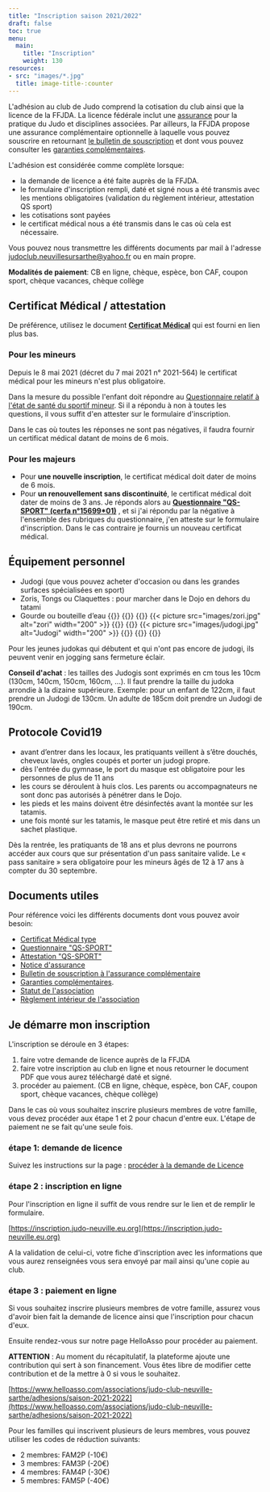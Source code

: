 ```yaml
---
title: "Inscription saison 2021/2022"
draft: false
toc: true
menu:
  main:
    title: "Inscription"
    weight: 130
resources: 
- src: "images/*.jpg"
  title: image-title-:counter
---
```



L'adhésion au club de Judo comprend la cotisation du club ainsi que la licence
de la FFJDA. La licence fédérale inclut une
[assurance](https://www.ffjudo.com/uploads/elfinder/JURIDIQUE/ASSURANCES/2020/Affiche%20information-JUDO%202020%202021.pdf)
pour la pratique du Judo et disciplines associées. Par ailleurs, la FFJDA
propose une assurance complémentaire optionnelle à laquelle vous pouvez
souscrire en retournant [le bulletin de
souscription](https://www.ffjudo.com/uploads/elfinder/JURIDIQUE/ASSURANCES/2020/Bulletin%20de%20souscription%20IA%20Compl%C3%A9mentaire%202020%202021.pdf)
et dont vous pouvez consulter les [garanties
complémentaires](https://www.ffjudo.com/uploads/elfinder/JURIDIQUE/ASSURANCES/2020/Notice%20information%20garanties%20compl%C3%A9mentaires%20FFJDA%202020%202021.pdf).

L'adhésion est considérée comme complète lorsque:
- la demande de licence a été faite auprès de la FFJDA.
- le formulaire d'inscription rempli, daté et signé nous a été transmis avec les mentions obligatoires (validation du règlement intérieur, attestation QS sport) 
- les cotisations sont payées
- le certificat médical nous a été transmis dans le cas où cela est nécessaire.

Vous pouvez nous transmettre les différents documents par mail à l'adresse
judoclub.neuvillesursarthe@yahoo.fr ou en main propre.

**Modalités de paiement**: CB en ligne, chèque, espèce, bon CAF, coupon sport, chèque vacances, chèque collège

## Certificat Médical / attestation

De préférence, utilisez le document **[Certificat
  Médical](https://drive.google.com/file/d/0B2I1jJYO2qirNFhEZGh5TEl3NFE/view)**
  qui est fourni en lien plus bas.

### Pour les mineurs

Depuis le 8 mai 2021 (décret du 7 mai 2021 n° 2021-564) le certificat médical
pour les mineurs n'est plus obligatoire.

Dans la mesure du possible l'enfant doit répondre au [Questionnaire relatif à
l'état de santé du sportif
mineur](https://fr.calameo.com/read/003279326e1480f5e3975?view=slide&page=1). Si
il a répondu à non à toutes les questions, il vous suffit d'en attester sur le
formulaire d'inscription. 

Dans le cas où toutes les réponses ne sont pas négatives, il faudra fournir un
certificat médical datant de moins de 6 mois.

### Pour les majeurs

- Pour **une nouvelle inscription**, le certificat médical doit dater de moins
de 6 mois.
- Pour **un renouvellement sans discontinuité**, le certificat médical doit
dater de moins de 3 ans. Je réponds alors au **[Questionnaire
"QS-SPORT" (cerfa n°15699*01)](http://dev.licences-ffjudo.com/FFJDA_licences/Documents/QS-SPORT%20cerfa_15699.pdf)**
, et si j'ai répondu par la négative à l'ensemble des rubriques du
questionnaire, j'en atteste sur le formulaire d'inscription. Dans le cas
contraire je fournis un nouveau certificat médical.

## Équipement personnel
- Judogi (que vous pouvez acheter d'occasion ou dans les grandes surfaces spécialisées en sport)
- Zoris, Tongs ou Claquettes : pour marcher dans le Dojo en dehors du tatami
- Gourde ou bouteille d’eau
{{<container>}}
{{<row>}}
{{<col>}}
{{< picture src="images/zori.jpg" alt="zori" width="200" >}}
{{</col>}}
{{<col>}}
{{< picture src="images/judogi.jpg" alt="Judogi"  width="200" >}}
{{</col>}}
{{</row>}}
{{</container>}}

Pour les jeunes judokas qui débutent et qui n'ont pas encore de judogi, ils
peuvent venir en jogging sans fermeture éclair.

**Conseil d'achat** : les tailles des Judogis sont exprimés en cm tous les 10cm
(130cm, 140cm, 150cm, 160cm, ...). Il faut prendre la taille du judoka arrondie
à la dizaine supérieure. Exemple: pour un enfant de 122cm, il faut prendre un
Judogi de 130cm. Un adulte de 185cm doit prendre un Judogi de 190cm.

## Protocole Covid19
- avant d’entrer dans les locaux, les pratiquants veillent à s’être douchés,
  cheveux lavés, ongles coupés et porter un judogi propre.
- dès l'entrée du gymnase, le port du masque est obligatoire pour les personnes
  de plus de 11 ans
- les cours se déroulent à huis clos. Les parents ou accompagnateurs ne sont
  donc pas autorisés à pénétrer dans le Dojo.
- les pieds et les mains doivent être désinfectés avant la montée sur les
  tatamis.
- une fois monté sur les tatamis, le masque peut être retiré et mis dans un
  sachet plastique.
  
Dès la rentrée, les pratiquants de 18 ans et plus devrons ne pourrons accéder
aux cours que sur présentation d'un pass sanitaire valide. Le « pass sanitaire »
sera obligatoire pour les mineurs âgés de 12 à 17 ans à compter du 30 septembre.


## Documents utiles
Pour référence voici les différents documents dont vous pouvez avoir besoin:
* [Certificat Médical type](https://drive.google.com/file/d/0B2I1jJYO2qirNFhEZGh5TEl3NFE/view)
* [Questionnaire "QS-SPORT"](http://dev.licences-ffjudo.com/FFJDA_licences/Documents/QS-SPORT%20cerfa_15699.pdf)
* [Attestation "QS-SPORT"](https://dev.licences-ffjudo.com/espacelicence/Fichiers/ATTESTATION%20QS%20sport.pdf)
* [Notice d'assurance](https://www.ffjudo.com/uploads/elfinder/JURIDIQUE/ASSURANCES/2020/Affiche%20information-JUDO%202020%202021.pdf)
* [Bulletin de souscription à l'assurance complémentaire](https://www.ffjudo.com/uploads/elfinder/JURIDIQUE/ASSURANCES/2020/Bulletin%20de%20souscription%20IA%20Compl%C3%A9mentaire%202020%202021.pdf)
* [Garanties complémentaires](https://www.ffjudo.com/uploads/elfinder/JURIDIQUE/ASSURANCES/2020/Notice%20information%20garanties%20compl%C3%A9mentaires%20FFJDA%202020%202021.pdf).
* [Statut de l'association](https://judo-neuville.eu.org/association/statut "Statut")
* [Règlement intérieur de l'association](https://judo-neuville.eu.org/association/reglement-interieur "Règlement intérieur du club")


## Je démarre mon inscription

L'inscription se déroule en 3 étapes:
1. faire votre demande de licence auprès de la FFJDA
2. faire votre inscription au club en ligne et nous retourner le document PDF que vous
   aurez téléchargé daté et signé.
3. procéder au paiement. (CB en ligne, chèque, espèce, bon CAF, coupon sport, chèque vacances, chèque collège)

Dans le cas où vous souhaitez inscrire plusieurs membres de votre famille, vous
devez procéder aux étape 1 et 2 pour chacun d'entre eux. L'étape de paiement ne
se fait qu'une seule fois.



### étape 1: demande de licence

Suivez les instructions sur la page : [procéder à la demande de Licence](https://judo-neuville.eu.org/inscription/licence-ffjda "Demande de Licence FFJDA")

### étape 2 : inscription en ligne

Pour l'inscription en ligne il suffit de vous rendre sur le lien et de remplir
le formulaire.

[https://inscription.judo-neuville.eu.org](https://inscription.judo-neuville.eu.org)

A la validation de celui-ci, votre fiche d'inscription avec les informations que
vous aurez renseignées vous sera envoyé par mail ainsi qu'une copie au club.

### étape 3 : paiement en ligne

Si vous souhaitez inscrire plusieurs membres de votre famille, assurez vous
d'avoir bien fait la demande de licence ainsi que l'inscription pour chacun d'eux.

Ensuite rendez-vous sur notre page HelloAsso pour procéder au paiement.

**ATTENTION** : Au moment du récapitulatif, la plateforme ajoute une contribution qui sert à
son financement. Vous êtes libre de modifier cette contribution et de la
mettre à 0 si vous le souhaitez.

[https://www.helloasso.com/associations/judo-club-neuville-sarthe/adhesions/saison-2021-2022](https://www.helloasso.com/associations/judo-club-neuville-sarthe/adhesions/saison-2021-2022)


Pour les familles qui inscrivent plusieurs de leurs membres, vous pouvez
utiliser les codes de réduction suivants:
  - 2 membres: FAM2P (-10€)
  - 3 membres: FAM3P (-20€)
  - 4 membres: FAM4P (-30€)
  - 5 membres: FAM5P (-40€)



